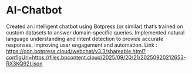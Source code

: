 # AI-Chatbot
Created an intelligent chatbot using Botpress (or similar) that’s trained on custom datasets to answer domain-specific queries. 
Implemented natural language understanding and intent detection to provide accurate responses, improving user engagement and automation.
Link : https://cdn.botpress.cloud/webchat/v3.3/shareable.html?configUrl=https://files.bpcontent.cloud/2025/09/20/21/20250920212653-RX3KQ92I.json
